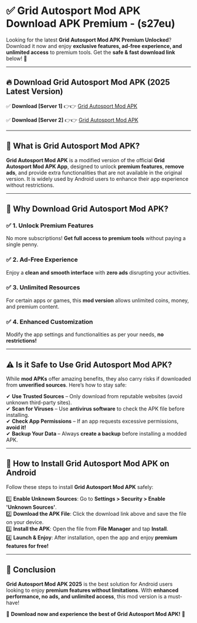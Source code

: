 
# ✅ Grid Autosport Mod APK Download APK Premium -  (s27eu) 

Looking for the latest **Grid Autosport Mod APK Premium Unlocked**? Download it now and enjoy **exclusive features, ad-free experience, and unlimited access** to premium tools. Get the **safe & fast download link** below! 🚀

---

## 🔥 Download Grid Autosport Mod APK (2025 Latest Version)

✅ **Download [Server 1]** 👉👉 [Grid Autosport Mod APK ](https://apkcomod.com?title=Grid_Autosport_Mod_APK)  

✅ **Download [Server 2]** 👉👉 [Grid Autosport Mod APK ](https://apkcomod.com?title=Grid_Autosport_Mod_APK)  


---

## 📌 What is Grid Autosport Mod APK?

**Grid Autosport Mod APK** is a modified version of the official **Grid Autosport Mod APK App**, designed to unlock **premium features**, **remove ads**, and provide extra functionalities that are not available in the original version. It is widely used by Android users to enhance their app experience without restrictions.

---

## 🌟 Why Download Grid Autosport Mod APK?

### ✅ 1. Unlock Premium Features
No more subscriptions! **Get full access to premium tools** without paying a single penny.

### ✅ 2. Ad-Free Experience
Enjoy a **clean and smooth interface** with **zero ads** disrupting your activities.

### ✅ 3. Unlimited Resources
For certain apps or games, this **mod version** allows unlimited coins, money, and premium content.

### ✅ 4. Enhanced Customization
Modify the app settings and functionalities as per your needs, **no restrictions!**

---

## ⚠️ Is it Safe to Use Grid Autosport Mod APK?

While **mod APKs** offer amazing benefits, they also carry risks if downloaded from **unverified sources**. Here’s how to stay safe:

✔ **Use Trusted Sources** – Only download from reputable websites (avoid unknown third-party sites).  
✔ **Scan for Viruses** – Use **antivirus software** to check the APK file before installing.  
✔ **Check App Permissions** – If an app requests excessive permissions, **avoid it!**  
✔ **Backup Your Data** – Always **create a backup** before installing a modded APK.

---

## 📲 How to Install Grid Autosport Mod APK on Android

Follow these steps to install **Grid Autosport Mod APK** safely:

1️⃣ **Enable Unknown Sources**: Go to **Settings > Security > Enable 'Unknown Sources'**.  
2️⃣ **Download the APK File**: Click the download link above and save the file on your device.  
3️⃣ **Install the APK**: Open the file from **File Manager** and tap **Install**.  
4️⃣ **Launch & Enjoy**: After installation, open the app and enjoy **premium features for free!**

---

## 🚀 Conclusion

**Grid Autosport Mod APK 2025** is the best solution for Android users looking to enjoy **premium features without limitations**. With **enhanced performance, no ads, and unlimited access**, this mod version is a must-have!

🔻 **Download now and experience the best of Grid Autosport Mod APK!** 🔻

